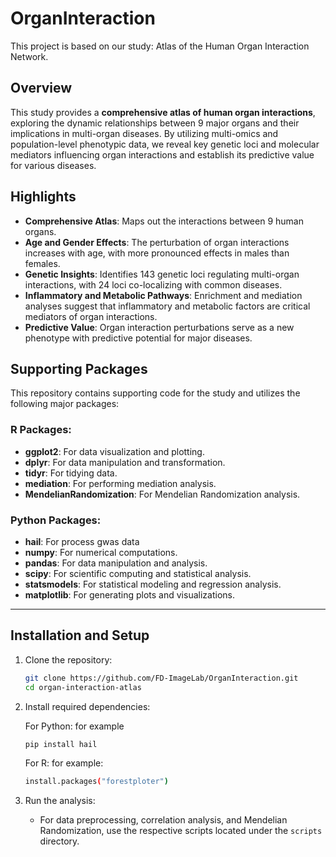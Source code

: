 
# OrganInteraction
This project is based on our study: Atlas of the Human Organ Interaction Network.
## Overview

This study provides a **comprehensive atlas of human organ interactions**, exploring the dynamic relationships between 9 major organs and their implications in multi-organ diseases. By utilizing multi-omics and population-level phenotypic data, we reveal key genetic loci and molecular mediators influencing organ interactions and establish its predictive value for various diseases.

## Highlights

- **Comprehensive Atlas**: Maps out the interactions between 9 human organs.
- **Age and Gender Effects**: The perturbation of organ interactions increases with age, with more pronounced effects in males than females.
- **Genetic Insights**: Identifies 143 genetic loci regulating multi-organ interactions, with 24 loci co-localizing with common diseases.
- **Inflammatory and Metabolic Pathways**: Enrichment and mediation analyses suggest that inflammatory and metabolic factors are critical mediators of organ interactions.
- **Predictive Value**: Organ interaction perturbations serve as a new phenotype with predictive potential for major diseases.


## Supporting Packages

This repository contains supporting code for the study and utilizes the following major packages:

### R Packages:
- **ggplot2**: For data visualization and plotting.
- **dplyr**: For data manipulation and transformation.
- **tidyr**: For tidying data.
- **mediation**: For performing mediation analysis.
- **MendelianRandomization**: For Mendelian Randomization analysis.

### Python Packages:
- **hail**: For process gwas data
- **numpy**: For numerical computations.
- **pandas**: For data manipulation and analysis.
- **scipy**: For scientific computing and statistical analysis.
- **statsmodels**: For statistical modeling and regression analysis.
- **matplotlib**: For generating plots and visualizations.

---

## Installation and Setup

1. Clone the repository:

   ```bash
   git clone https://github.com/FD-ImageLab/OrganInteraction.git
   cd organ-interaction-atlas
   ```

2. Install required dependencies:

   For Python:
   for example
   ```bash
   pip install hail
   ```

   For R:
   for example:
   ```bash
   install.packages("forestploter")
   ```

3. Run the analysis:
   - For data preprocessing, correlation analysis, and Mendelian Randomization, use the respective scripts located under the `scripts` directory.


